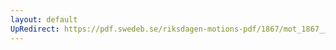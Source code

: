 ```yaml
---
layout: default
UpRedirect: https://pdf.swedeb.se/riksdagen-motions-pdf/1867/mot_1867__fk__00021.pdf
---
```

